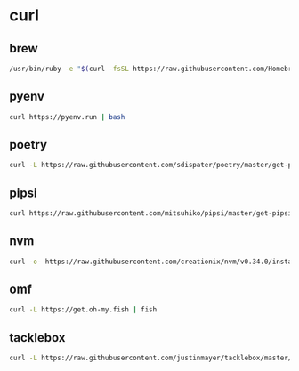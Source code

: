 # curl

## brew

```sh
/usr/bin/ruby -e "$(curl -fsSL https://raw.githubusercontent.com/Homebrew/install/master/install)"
```

## pyenv

```sh
curl https://pyenv.run | bash
```

## poetry

```sh
curl -L https://raw.githubusercontent.com/sdispater/poetry/master/get-poetry.py | python
```

## pipsi

```sh
curl https://raw.githubusercontent.com/mitsuhiko/pipsi/master/get-pipsi.py | python - --src git+https://github.com/mitsuhiko/pipsi.git#egg=pipsi
```

## nvm

```sh
curl -o- https://raw.githubusercontent.com/creationix/nvm/v0.34.0/install.sh | bash
```

## omf

```sh
curl -L https://get.oh-my.fish | fish
```

## tacklebox

```sh
curl -L https://raw.githubusercontent.com/justinmayer/tacklebox/master/tools/install.fish | fish
```
